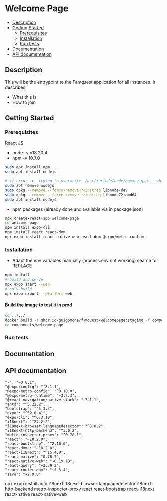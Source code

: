 # Welcome Page

- [Description](#description)
- [Getting Started](#getting-started)
  - [Prerequisites](#prerequisites)
  - [Installation](#installation)
  - [Run tests](#run-tests)
- [Documentation](#documentation)
- [API documentation](#api-documentation)

## Description

This will be the entrypoint to the Famquest application for all instances. It describes:

- What this is
- How to join

## Getting Started

### Prerequisites

React JS

- node -v v18.20.4
- npm -v 10.7.0

```bash
sudo apt install npm
sudo apt install nodejs

# if error ->  trying to overwrite '/usr/include/node/common.gypi', which is also in package libnode-dev 12.22.9~dfsg-1ubuntu3.6
sudo apt remove nodejs
sudo dpkg --remove --force-remove-reinstreq libnode-dev
sudo dpkg --remove --force-remove-reinstreq libnode72:amd64
sudo apt install nodejs
```

- npm packages (already done and available via in package.json)

```bash
npx create-react-app welcome-page
cd welcome-page
npm install expo-cli
npm install react react-dom
npx expo install react-native-web react-dom @expo/metro-runtime
```

### Installation

- Adapt the env variables manually (process.env not working) search for REPLACE

```bash
npm install 
# build and serve 
npx expo start --web
# only build
npx expo export --platform web
```

#### Build the image to test it in prod

```bash
cd ../../
docker build -t ghcr.io/guigomcha/famquest/welcomepage:staging -f components/welcome-page/install/Dockerfile --progress plain  --network=host .
cd components/welcome-page
```

### Run tests

## Documentation

## API documentation



    "-": "~0.0.1",
    "@expo/config": "^8.1.1",
    "@expo/metro-config": "^0.10.0",
    "@expo/metro-runtime": "~3.2.3",
    "@react-navigation/native-stack": "~7.1.1",
    "antd": "^5.22.2",
    "bootstrap": "^5.3.3",
    "expo": "^52.0.41",
    "expo-cli": "^6.3.10",
    "i18next": "^24.2.2",
    "i18next-browser-languagedetector": "^8.0.2",
    "i18next-http-backend": "^3.0.2",
    "metro-inspector-proxy": "^0.78.1",
    "react": "~18.2.0",
    "react-bootstrap": "^2.10.6",
    "react-dom": "~18.2.0",
    "react-i18next": "^15.4.0",
    "react-native": "0.76.7",
    "react-native-web": "~0.19.13",
    "react-query": "~3.39.3",
    "react-router-dom": "~5.3.4",
    "save": "~2.9.0"

npx expo install antd i18next i18next-browser-languagedetector i18next-http-backend metro-inspector-proxy react react-bootstrap react-i18next react-native react-native-web